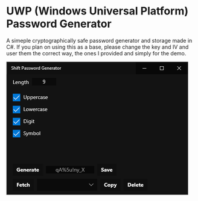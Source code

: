 # UWP (Windows Universal Platform) Password Generator
A simeple cryptographically safe password generator and storage made in C#.
If you plan on using this as a base, please change the key and IV and user them the correct way, the ones I provided and simply for the demo.

![alt](https://github.com/Korhrob/password-generator/blob/main/preview.png)

